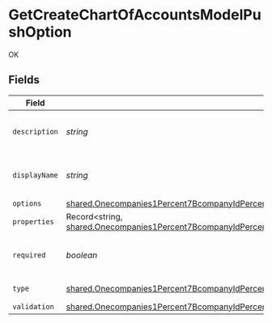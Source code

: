 # GetCreateChartOfAccountsModelPushOption

OK


## Fields

| Field                                                                                                                                                                                                                                                                                                                                                                                                                      | Type                                                                                                                                                                                                                                                                                                                                                                                                                       | Required                                                                                                                                                                                                                                                                                                                                                                                                                   | Description                                                                                                                                                                                                                                                                                                                                                                                                                |
| -------------------------------------------------------------------------------------------------------------------------------------------------------------------------------------------------------------------------------------------------------------------------------------------------------------------------------------------------------------------------------------------------------------------------- | -------------------------------------------------------------------------------------------------------------------------------------------------------------------------------------------------------------------------------------------------------------------------------------------------------------------------------------------------------------------------------------------------------------------------- | -------------------------------------------------------------------------------------------------------------------------------------------------------------------------------------------------------------------------------------------------------------------------------------------------------------------------------------------------------------------------------------------------------------------------- | -------------------------------------------------------------------------------------------------------------------------------------------------------------------------------------------------------------------------------------------------------------------------------------------------------------------------------------------------------------------------------------------------------------------------- |
| `description`                                                                                                                                                                                                                                                                                                                                                                                                              | *string*                                                                                                                                                                                                                                                                                                                                                                                                                   | :heavy_minus_sign:                                                                                                                                                                                                                                                                                                                                                                                                         | A description of the property.                                                                                                                                                                                                                                                                                                                                                                                             |
| `displayName`                                                                                                                                                                                                                                                                                                                                                                                                              | *string*                                                                                                                                                                                                                                                                                                                                                                                                                   | :heavy_check_mark:                                                                                                                                                                                                                                                                                                                                                                                                         | The property's display name.                                                                                                                                                                                                                                                                                                                                                                                               |
| `options`                                                                                                                                                                                                                                                                                                                                                                                                                  | [shared.Onecompanies1Percent7BcompanyIdPercent7D1connections1Percent7BconnectionIdPercent7D1options1chartOfAccountsGetResponses200ContentApplication1jsonSchemaDefinitionsPushOptionChoice](../../models/shared/onecompanies1percent7bcompanyidpercent7d1connections1percent7bconnectionidpercent7d1options1chartofaccountsgetresponses200contentapplication1jsonschemadefinitionspushoptionchoice.md)[]                   | :heavy_minus_sign:                                                                                                                                                                                                                                                                                                                                                                                                         | N/A                                                                                                                                                                                                                                                                                                                                                                                                                        |
| `properties`                                                                                                                                                                                                                                                                                                                                                                                                               | Record<string, [shared.Onecompanies1Percent7BcompanyIdPercent7D1connections1Percent7BconnectionIdPercent7D1options1chartOfAccountsGetResponses200ContentApplication1jsonSchemaDefinitionsPushOptionProperty](../../models/shared/onecompanies1percent7bcompanyidpercent7d1connections1percent7bconnectionidpercent7d1options1chartofaccountsgetresponses200contentapplication1jsonschemadefinitionspushoptionproperty.md)> | :heavy_minus_sign:                                                                                                                                                                                                                                                                                                                                                                                                         | N/A                                                                                                                                                                                                                                                                                                                                                                                                                        |
| `required`                                                                                                                                                                                                                                                                                                                                                                                                                 | *boolean*                                                                                                                                                                                                                                                                                                                                                                                                                  | :heavy_check_mark:                                                                                                                                                                                                                                                                                                                                                                                                         | The property is required if `True`.                                                                                                                                                                                                                                                                                                                                                                                        |
| `type`                                                                                                                                                                                                                                                                                                                                                                                                                     | [shared.Onecompanies1Percent7BcompanyIdPercent7D1connections1Percent7BconnectionIdPercent7D1options1chartOfAccountsGetResponses200ContentApplication1jsonSchemaDefinitionsPushOptionType](../../models/shared/onecompanies1percent7bcompanyidpercent7d1connections1percent7bconnectionidpercent7d1options1chartofaccountsgetresponses200contentapplication1jsonschemadefinitionspushoptiontype.md)                         | :heavy_check_mark:                                                                                                                                                                                                                                                                                                                                                                                                         | The option type.                                                                                                                                                                                                                                                                                                                                                                                                           |
| `validation`                                                                                                                                                                                                                                                                                                                                                                                                               | [shared.Onecompanies1Percent7BcompanyIdPercent7D1connections1Percent7BconnectionIdPercent7D1options1chartOfAccountsGetResponses200ContentApplication1jsonSchemaDefinitionsPushValidationInfo](../../models/shared/onecompanies1percent7bcompanyidpercent7d1connections1percent7bconnectionidpercent7d1options1chartofaccountsgetresponses200contentapplication1jsonschemadefinitionspushvalidationinfo.md)                 | :heavy_minus_sign:                                                                                                                                                                                                                                                                                                                                                                                                         | N/A                                                                                                                                                                                                                                                                                                                                                                                                                        |